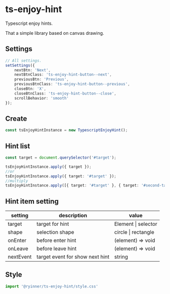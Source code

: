 # ts-enjoy-hint
Typescript enjoy hints.

That a simple library based on canvas drawing.

## Settings

```typescript
// All settings.
setSettings({
    nextBtn: 'Next',
    nextBtnClass: 'ts-enjoy-hint-button--next',
    previousBtn: 'Previous',
    previousBtnClass: 'ts-enjoy-hint-button--previous',
    closeBtn: 'X',
    closeBtnClass: 'ts-enjoy-hint-button--close',
    scrollBehavior: 'smooth'
});
```

## Create

```typescript
const tsEnjoyHintInstance = new TypescriptEnjoyHint();
```

## Hint list

```typescript
const target = document.querySelector('#target');

tsEnjoyHintInstance.apply({ target });
//or
tsEnjoyHintInstance.apply({ target: '#target' });
//multiply
tsEnjoyHintInstance.apply([{ target: '#target' }, { target: '#second-target' }]);
```

## Hint item setting

| setting   |   description                   |        value        |
| --------- | ------------------------------- | ------------------- |
| target    | target for hint                 | Element \| selector |
| shape     | selection shape                 | circle \| rectangle |
| onEnter   | before enter hint               | (element) => void   |
| onLeave   | before leave hint               | (element) => void   |
| nextEvent | target event for show next hint | string              |


## Style

```typescript
import '@ryinner/ts-enjoy-hint/style.css'
```